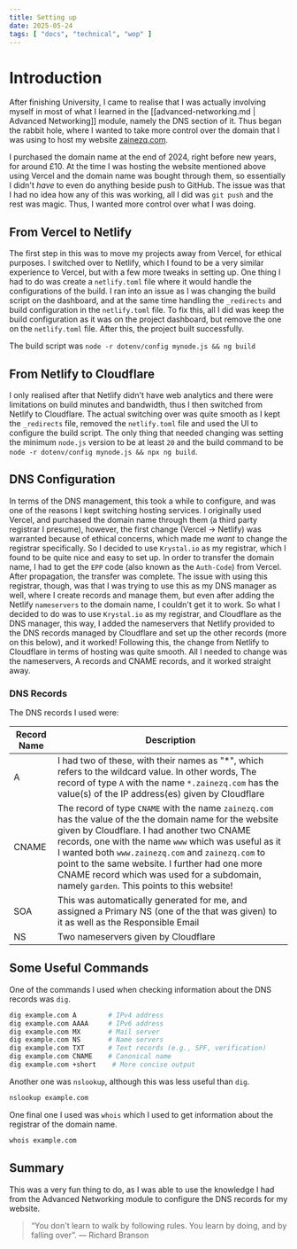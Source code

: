 ```yaml
---
title: Setting up
date: 2025-05-24
tags: [ "docs", "technical", "wop" ]
---
```


# Introduction

After finishing University, I came to realise that I was actually involving myself in most of what I learned in
the [[advanced-networking.md | Advanced Networking]] module, namely the DNS section of it. Thus began the rabbit hole,
where I wanted to take more control over the domain that I was using to host my
website [zainezq.com](https://zainezq.com).

I purchased the domain name at the end of 2024, right before new years, for around £10. At the time I was hosting the
website mentioned above using Vercel and the domain name was bought through them, so essentially I didn't *have* to even
do anything beside push to GitHub. The issue was that I had no idea how any of this was working, all I did was
`git push` and the rest was magic. Thus, I wanted more control over what I was doing.

## From Vercel to Netlify

The first step in this was to move my projects away from Vercel, for ethical purposes. I switched over to Netlify, which
I found to be a very similar experience to Vercel, but with a few more tweaks in setting up.
One thing I had to do was create a `netlify.toml` file where it would handle the configurations of the build. I ran into
an issue as I was changing the build script on the dashboard, and at the same time handling the `_redirects` and build
configuration in the `netlify.toml` file. To fix this, all I did was keep the build configuration as it was on the
project dashboard, but remove the one on the `netlify.toml` file. After this, the project built successfully.

The build script was `node -r dotenv/config mynode.js && ng build`

## From Netlify to Cloudflare

I only realised after that Netlify didn't have web analytics and there were limitations on build minutes and bandwidth,
thus I then switched from Netlify to Cloudflare. The actual switching over was quite smooth as I kept the `_redirects`
file, removed the `netlify.toml` file and used the UI to configure the build script. The only thing that needed changing
was setting the minimum `node.js` version to be at least `20` and the build command to be
`node -r dotenv/config mynode.js && npx ng build`.

## DNS Configuration

In terms of the DNS management, this took a while to configure, and was one of the reasons I kept switching hosting
services. I originally used Vercel, and purchased the domain name through them (a third party registrar I
presume), however, the first change (Vercel -> Netlify) was warranted because of ethical concerns, which made me
*want* to change the registrar specifically. So I decided to use `Krystal.io` as my registrar, which I found to be
quite nice and easy to set up. In order to transfer the domain name, I had to get the `EPP` code (also known as the
`Auth-Code`) from Vercel. After propagation, the transfer was complete. The issue with using this registrar, though, was
that I was trying to use this as my DNS manager as well, where I create records and manage them, but even after
adding the Netlify `nameservers` to the domain name, I couldn't get it to work. So what I decided to do was to
use `Krystal.io` as my registrar, and Cloudflare as the DNS manager, this way, I added the nameservers that
Netlify provided to the DNS records managed by Cloudflare and set up the other records (more on this below), and it
worked! Following this, the change from Netlify to Cloudflare in terms of hosting was quite smooth. All I needed to
change was the nameservers, A records and CNAME records, and it worked straight away.

### DNS Records

The DNS records I used were:

| Record Name | Description                                                                                                                                                                                                                                                                                                                                                                                                        |
|-------------|--------------------------------------------------------------------------------------------------------------------------------------------------------------------------------------------------------------------------------------------------------------------------------------------------------------------------------------------------------------------------------------------------------------------|
| A           | I had two of these, with their names as "*", which refers to the wildcard value. In other words, The record of type `A` with the name `*.zainezq.com` has the value(s) of the IP address(es) given by Cloudflare                                                                                                                                                                                                   |
| CNAME       | The record of type `CNAME` with the name `zainezq.com` has the value of the the domain name for the website given by Cloudflare. I had another two CNAME records, one with the name `www` which was useful as it I wanted both `www.zainezq.com` and `zainezq.com` to point to the same website. I further had one more CNAME record which was used for a subdomain, namely `garden`. This points to this website! |
| SOA         | This was automatically generated for me, and assigned a Primary NS (one of the that was given) to it as well as the Responsible Email                                                                                                                                                                                                                                                                              |
| NS          | Two nameservers given by Cloudflare                                                                                                                                                                                                                                                                                                                                                                                |

## Some Useful Commands

One of the commands I used when checking information about the DNS records was `dig`.

```bash
dig example.com A        # IPv4 address
dig example.com AAAA     # IPv6 address
dig example.com MX       # Mail server
dig example.com NS       # Name servers
dig example.com TXT      # Text records (e.g., SPF, verification)
dig example.com CNAME    # Canonical name
dig example.com +short    # More concise output
```

Another one was `nslookup`, although this was less useful than `dig`.

```bash
nslookup example.com
```

One final one I used was `whois` which I used to get information about the registrar of the domain name.

```bash
whois example.com
```

## Summary

This was a very fun thing to do, as I was able to use the knowledge I had from the Advanced Networking module to
configure the DNS records for my website. 

> “You don't learn to walk by following rules. You learn by doing, and by falling over”. — Richard Branson